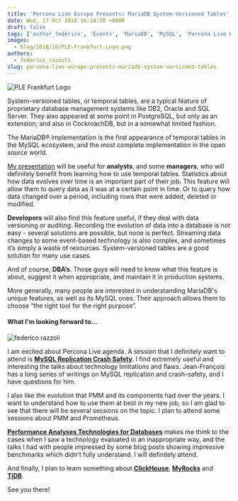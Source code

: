 ```yaml
---
title: 'Percona Live Europe Presents: MariaDB System-Versioned Tables'
date: Wed, 17 Oct 2018 16:14:38 +0000
draft: false
tags: ['author_federico', 'Events', 'MariaDB', 'MySQL', 'Percona Live Europe 2018']
images:
  - blog/2018/10/PLE-Frankfurt-Logo.png
authors:
  - federico_razzoli
slug: percona-live-europe-presents-mariadb-system-versioned-tables
---
```


![PLE Frankfurt Logo](blog/2018/10/PLE-Frankfurt-Logo.png)

System-versioned tables, or temporal tables, are a typical feature of proprietary database management systems like DB2, Oracle and SQL Server. They also appeared at some point in PostgreSQL, but only as an extension; and also in CockroachDB, but in a somewhat limited fashion. 

The MariaDB® implementation is the first appearance of temporal tables in the MySQL ecosystem, and the most complete implementation in the open source world. 

[My presentation](https://www.percona.com/live/e18/sessions/mariadb-system-versioned-tables) will be useful for **analysts**, and some **managers**, who will definitely benefit from learning how to use temporal tables. Statistics about how data evolves over time is an important part of their job. This feature will allow them to query data as it was at a certain point in time. Or to query how data changed over a period, including rows that were added, deleted or modified. 

**Developers** will also find this feature useful, if they deal with data versioning or auditing. Recording the evolution of data into a database is not easy - several solutions are possible, but none is perfect. Streaming data changes to some event-based technology is also complex, and sometimes it’s simply a waste of resources. System-versioned tables are a good solution for many use cases. 

And of course, **DBA’s**. Those guys will need to know what this feature is about, suggest it when appropriate, and maintain it in production systems. 

More generally, many people are interested in understanding MariaDB's unique features, as well as its MySQL ones. Their approach allows them to choose “the right tool for the right purpose”.

#### What I'm looking forward to...

![federico razzoli](blog/2018/10/federico-razzoli.jpg)

I am excited about Percona Live agenda. A session that I definitely want to attend is **[MySQL Replication Crash Safety](https://www.percona.com/live/e18/sessions/demystifying-mysql-replication-crash-safety)**. I find extremely useful and interesting the talks about technology limitations and flaws. Jean-François has a long series of writings on MySQL replication and crash-safety, and I have questions for him. 

I also like the evolution that PMM and its components had over the years. I want to understand how to use them at best in my new job, so I am glad to see that there will be several sessions on the topic. I plan to attend some sessions about PMM and Prometheus. 

**[Performance Analyses Technologies for Databases](https://www.percona.com/live/e18/sessions/performance-analyses-technologies-for-databases)** makes me think to the cases when I saw a technology evaluated in an inappropriate way, and the talks I had with people impressed by some blog posts showing impressive benchmarks which didn't fully understand. I will definitely attend. 

And finally, I plan to learn something about **[ClickHouse](https://www.percona.com/live/e18/sessions/advanced-features-of-clickhouse)**, [**MyRocks**](https://www.percona.com/live/e18/sessions/myrocks-production-case-studies-at-facebook) and [**TiDB**](https://www.percona.com/live/e18/sessions/tidb-distributed-horizontally-scalable-mysql-compatible). 

See you there!